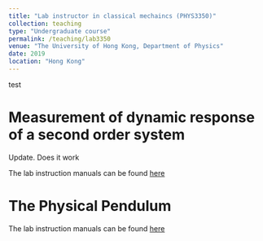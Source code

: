 ```yaml
---
title: "Lab instructor in classical mechaincs (PHYS3350)"
collection: teaching
type: "Undergraduate course"
permalink: /teaching/lab3350
venue: "The University of Hong Kong, Department of Physics"
date: 2019
location: "Hong Kong"
---
```

test

Measurement of dynamic response of a second
order system
======

Update. Does it work

The lab instruction manuals can be found <a href="https://www.physics.hku.hk/~physlab/cyp206/3350-1.pdf" target="_blank">here</a> 


The Physical Pendulum
======

The lab instruction manuals can be found <a href="https://www.physics.hku.hk/~physlab/cyp206/3350-2.pdf" target="_blank">here</a> 